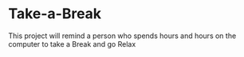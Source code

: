 # Take-a-Break
This project will remind a person who spends hours and hours on the computer to take  a Break and go Relax
